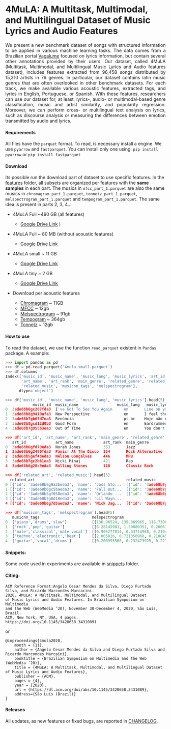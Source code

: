 # 4MuLA: A Multitask, Multimodal, and Multilingual Dataset of Music Lyrics and Audio Features

<div style="text-align: justify"> 
We present a new benchmark dataset of songs with structured information to be applied in various machine learning tasks. 
The data comes from a Brazilian portal <a href="http://api.vagalume.com.br/docs/">Vagalume</a> focused on lyrics information, but contain several other annotations provided by their users.  
Our dataset, called 4MuLA (Multitask, Multimodal, and Multilingual Music Lyrics and Audio features dataset), includes features extracted from 96,458 songs distributed by 15,310 artists in 76 genres. 
In particular, our dataset contains latin music genres that are often overlooked in other benchmark datasets. 
For each track, we make available various acoustic features, extracted tags, and lyrics in English, Portuguese, or Spanish. 
With these features, researchers can use our dataset for, at least, lyrics-, audio- or multimodal-based genre classification, music and artist similarity, and popularity regression. 
Moreover, we can perform cross- or multilingual text analysis on lyrics, such as discourse analysis or measuring the differences between emotion transmitted by audio and lyrics. 
</div>


#### Requirements
All files have the `parquet` format. To read, is necessary install a engine. 
We use `pyarrow` and `fastparquet`. You can install only one using:
```pip install pyarrow``` or ```pip install fastparquet``` 

#### Download 
Its possible run the download part of dataset to use specific features. 
In the [features](features) folder, all subsets are organized per features with the **same samples** in each part.
The musics in `mfcc_part_1.parquet` are also the same musics in `chromagram_part_1.parquet`, `tonnetz_part_1.parquet`, `melspectrogram_part_1.parquet` and `tempogram_part_1.parquet`. 
The same idea is present in parts 2, 3, 4...
 
- 4MuLA Full ~490 GB (all features)
    - [Google Drive Link](https://drive.google.com/drive/folders/11PdCvT-tgOpgefg8F_VCCBMjzuYgERXe?usp=sharing)
)    

- 4MuLA Full ~ 80 MB (without acoustic features)
    - [Google Drive Link](https://drive.google.com/file/d/1FqkdsCn4J2MbGLCTNiwSyzanQs2EsQaj/view?usp=sharing)

- 4MuLA small ~ 11 GB
    - [Google Drive Link](https://drive.google.com/drive/folders/14q9cCOyQlxQg-UJZQezLebEONvfiFXDe?usp=sharing)
      
- 4MuLA tiny ~ 2 GB
    - [Google Drive Link](https://drive.google.com/drive/folders/1Wv9ETxEJCbPDMZv4y1-AP0e-EBoGke8F?usp=sharing)
   

- Download per acoustic features
    - [Chromagram](features/chromagram.md) ~ 11GB
    - [MFCC](features/mfcc.md) ~ 12gb
    - [Melspectrogram](features/melspectrogram.md) ~ 91gb
    - [Tempogram](features/tempogram.md) ~ 364gb
    - [Tonnetz](features/tonnetz.md) ~ 12gb


#### How to use
To read the dataset, we use the function `read_parquet` existent in `Pandas` package. A example:

```python
>>> import pandas as pd
>>> df = pd.read_parquet('4mula_small.parquet')
>>> df.columns
Index(['music_id', 'music_name', 'music_lang', 'music_lyrics', 'art_id',
       'art_name', 'art_rank', 'main_genre', 'related_genre', 'related_art',
       'related_music', 'musicnn_tags', 'melspectrogram'],
      dtype='object')

>>> df['music_id', 'music_name', 'music_lang', 'music_lyrics'].head(5)
            music_id  music_name	             music_lang   music_lyrics
0  3ade68b6gc207fda3  I've Got To See You Again     en       Line on your face don't bother me\nDown ...
1  3ade68b8g9410afa3  New Perspective               en       I feel the salty waves come in\nI feel  ...
2  3ade68b7gb67d7ea3  Renúncia                      pt-br    Hoje não existe nada mais entre nós  ...
3  3ade68b8gcd12d0b3  Good Form                     en       Eardrummers\nUh, uh, huh, uh, huh\nUh,  ...
4  3ade68b7g955b3ea3  Out Of Time                   en       You don't know what's going on\nYou've ...

>>> df['art_id', 'art_name', 'art_rank', 'main_genre', 'related_genre'].head(5)
   art_id             art_name             art_rank  main_genre        related_genre
0  3ade68b6gfd79eda3  Norah Jones          353       Jazz              ['Jazz', 'Blues', 'Soul Music', 'Country', 'Ro...
1  3ade68b6g2480fda3  Panic! At The Disco  154       Rock Alternativo  ['Rock Alternativo', 'Pop/Punk', 'Pop/Rock', '...
2  3ade68b5gef48eda3  Nelson Gonçalves     446       MPB               ['MPB', 'Velha Guarda', 'Romântico', 'Samba', ...
3  3ade68b7gc2b61ea3  Nicki Minaj          421       Rap               ['Rap', 'Pop', 'Hip Hop', 'R&B', 'Dance', 'Ele...
4  3ade68b6g28c9eda3  Rolling Stones       118       Classic Rock      ['Classic Rock', 'Rock', 'Blues', 'R&B', 'Hard...

>>> df['related_art', 'related_music'].head(5)
  related_art                                        related_music
0 [{'id': '3ade68b6g9a3beda3', 'name': 'Joss Sto...  [{'id': '3ade68b7gdddfcea3', 'name': 'Ten Phan...
1 [{'id': '3ade68b6gc5baeda3', 'name': 'Fall Out...  [{'id': '3ade68b7gc6144ea3', 'name': 'Wake Me ...
2 [{'id': '3ade68b5gf058eda3', 'name': 'Orlando ...  [{'id': '3ade68b6gbab1fda3', 'name': 'As Rosas...
3 [{'id': '3ade68b5g8d18eda3', 'name': 'Lil Wayn...                                                 []
4 [{'id': '3ade68b6g7d5aeda3', 'name': 'Mick Jag...  [{'id': '3ade68b7g9ae20ea3', 'name': 'Run Of T...

>>> df['musicnn_tags', 'melspectrogram'].head(5)
   musicnn_tags                       melspectrogram
0  ['piano','drums','slow']           [[136.96524, 135.869965, 118.730804, 133.62802...
1  ['rock','pop','guitar']            [[6.28145981, 1.50680351, 0.260610491, 0.17753...
2  ['male','classical','male vocal']  [[0.905277014, 0.33714968, 0.210445538, 0.1545...
3  ['techno','electronic','beat']     [[2.005826, 0.721350968, 0.2188458, 0.23778049...
4  ['guitar','vocal','drums']         [[0.200993568, 0.232473925, 0.227112547, 0.139...

```


#### Snippets:

Some code used in experiments are available in [snippets](snippets) folder.

#### Citing:

```
ACM Reference Format:Angelo Cesar Mendes da Silva, Diego Furtado Silva, and Ricardo Marcondes Marcacini.
2020. 4MuLA: A Multitask, Multimodal, and Multilingual Dataset 
of Music Lyrics and Audio Features. In Brazilian Symposium on Multimedia 
and the Web (WebMedia ’20), November 30-December 4, 2020, São Luís, Brazil. 
ACM, New York, NY, USA, 4 pages. https://doi.org/10.1145/3428658.34310891

```
or 
```
@inproceedings{4mula2020,
    month = {11},
    author = {Angelo Cesar Mendes da Silva and Diego Furtado Silva and Ricardo Marcondes Marcaini},
    booktitle = {Brazilian Symposium on Multimedia and the Web (WebMedia ’20)},
    title = {4MuLA: A Multitask, Multimodal, and Multilingual Dataset of Music Lyrics and Audio Features},
    publisher = {ACM},
    pages = {4},
    year = {2020},
    url = {https://dl.acm.org/doi/abs/10.1145/3428658.3431089},
    address={São Luís (Brazil)}
}
```

#### Releases

All updates, as new features or fixed bugs, are reported in [CHANGELOG](Changelog.md). 
 

